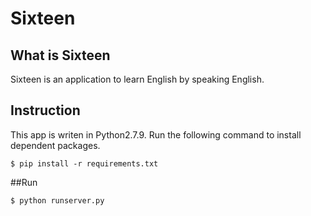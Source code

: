 # Sixteen

## What is Sixteen

Sixteen is an application to learn English by speaking English.

## Instruction

This app is writen in Python2.7.9.
Run the following command to install dependent packages.

```
$ pip install -r requirements.txt
```

##Run

```
$ python runserver.py
```
